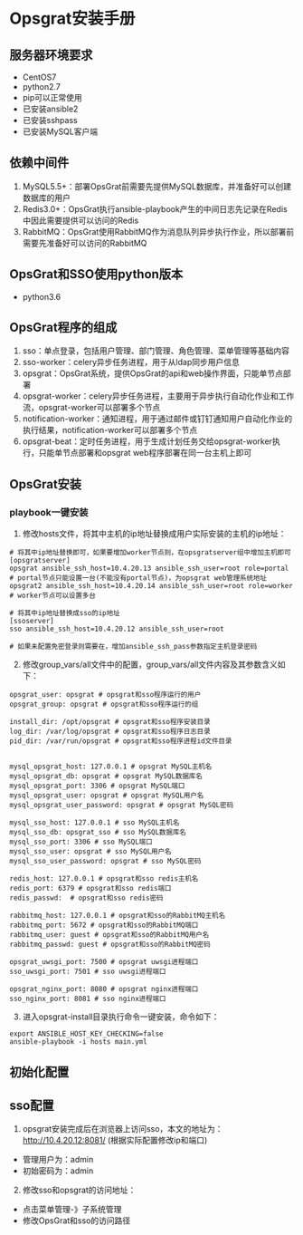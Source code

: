 # Opsgrat安装手册

## 服务器环境要求

*   CentOS7
*   python2.7
*   pip可以正常使用
*   已安装ansible2
*   已安装sshpass
*   已安装MySQL客户端

## 依赖中间件

1.   MySQL5.5+：部署OpsGrat前需要先提供MySQL数据库，并准备好可以创建数据库的用户
2.   Redis3.0+：OpsGrat执行ansible-playbook产生的中间日志先记录在Redis中因此需要提供可以访问的Redis
3.   RabbitMQ：OpsGrat使用RabbitMQ作为消息队列异步执行作业，所以部署前需要先准备好可以访问的RabbitMQ

## OpsGrat和SSO使用python版本

*   python3.6

## OpsGrat程序的组成

1.   sso：单点登录，包括用户管理、部门管理、角色管理、菜单管理等基础内容
2.   sso-worker：celery异步任务进程，用于从ldap同步用户信息
3.   opsgrat：OpsGrat系统，提供OpsGrat的api和web操作界面，只能单节点部署
4.   opsgrat-worker：celery异步任务进程，主要用于异步执行自动化作业和工作流，opsgrat-worker可以部署多个节点
5.   notification-worker：通知进程，用于通过邮件或钉钉通知用户自动化作业的执行结果，notification-worker可以部署多个节点
6.   opsgrat-beat：定时任务进程，用于生成计划任务交给opsgrat-worker执行，只能单节点部署和opsgrat web程序部署在同一台主机上即可

## OpsGrat安装

### playbook一键安装

1.   修改hosts文件，将其中主机的ip地址替换成用户实际安装的主机的ip地址：

```
# 将其中ip地址替换即可，如果要增加worker节点则，在opsgratserver组中增加主机即可
[opsgratserver]
opsgrat ansible_ssh_host=10.4.20.13 ansible_ssh_user=root role=portal # portal节点只能设置一台(不能没有portal节点)，为opsgrat web管理系统地址
opsgrat2 ansible_ssh_host=10.4.20.14 ansible_ssh_user=root role=worker # worker节点可以设置多台

# 将其中ip地址替换成sso的ip地址
[ssoserver]
sso ansible_ssh_host=10.4.20.12 ansible_ssh_user=root 

# 如果未配置免密登录则需要在，增加ansible_ssh_pass参数指定主机登录密码
```

2.   修改group_vars/all文件中的配置，group_vars/all文件内容及其参数含义如下：

```
opsgrat_user: opsgrat # opsgrat和sso程序运行的用户
opsgrat_group: opsgrat # opsgrat和sso程序运行的组

install_dir: /opt/opsgrat # opsgrat和sso程序安装目录
log_dir: /var/log/opsgrat # opsgrat和sso程序日志目录
pid_dir: /var/run/opsgrat # opsgrat和sso程序进程id文件目录


mysql_opsgrat_host: 127.0.0.1 # opsgrat MySQL主机名
mysql_opsgrat_db: opsgrat # opsgrat MySQL数据库名
mysql_opsgrat_port: 3306 # opsgrat MySQL端口
mysql_opsgrat_user: opsgrat # opsgrat MySQL用户名
mysql_opsgrat_user_password: opsgrat # opsgrat MySQL密码

mysql_sso_host: 127.0.0.1 # sso MySQL主机名
mysql_sso_db: opsgrat_sso # sso MySQL数据库名
mysql_sso_port: 3306 # sso MySQL端口
mysql_sso_user: opsgrat # sso MySQL用户名
mysql_sso_user_password: opsgrat # sso MySQL密码

redis_host: 127.0.0.1 # opsgrat和sso redis主机名
redis_port: 6379 # opsgrat和sso redis端口
redis_passwd:  # opsgrat和sso redis密码

rabbitmq_host: 127.0.0.1 # opsgrat和sso的RabbitMQ主机名
rabbitmq_port: 5672 # opsgrat和sso的RabbitMQ端口
rabbitmq_user: guest # opsgrat和sso的RabbitMQ用户名
rabbitmq_passwd: guest # opsgrat和sso的RabbitMQ密码

opsgrat_uwsgi_port: 7500 # opsgrat uwsgi进程端口
sso_uwsgi_port: 7501 # sso uwsgi进程端口

opsgrat_nginx_port: 8080 # opsgrat nginx进程端口
sso_nginx_port: 8081 # sso nginx进程端口
```

3.   进入opsgrat-install目录执行命令一键安装，命令如下：

```
export ANSIBLE_HOST_KEY_CHECKING=false
ansible-playbook -i hosts main.yml 
```

## 初始化配置

## sso配置

1.   opsgrat安装完成后在浏览器上访问sso，本文的地址为：http://10.4.20.12:8081/ (根据实际配置修改ip和端口)  
  - 管理用户为：admin
  - 初始密码为：admin
2.   修改sso和opsgrat的访问地址：
  - 点击菜单管理-》子系统管理
  - 修改OpsGrat和sso的访问路径

